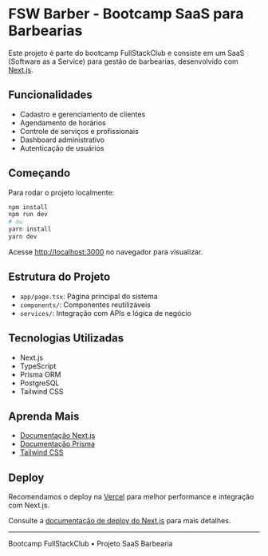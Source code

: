 # FSW Barber - Bootcamp SaaS para Barbearias

Este projeto é parte do bootcamp FullStackClub e consiste em um SaaS (Software as a Service) para gestão de barbearias, desenvolvido com [Next.js](https://nextjs.org).

## Funcionalidades

- Cadastro e gerenciamento de clientes
- Agendamento de horários
- Controle de serviços e profissionais
- Dashboard administrativo
- Autenticação de usuários

## Começando

Para rodar o projeto localmente:

```bash
npm install
npm run dev
# ou
yarn install
yarn dev
```

Acesse [http://localhost:3000](http://localhost:3000) no navegador para visualizar.

## Estrutura do Projeto

- `app/page.tsx`: Página principal do sistema
- `components/`: Componentes reutilizáveis
- `services/`: Integração com APIs e lógica de negócio

## Tecnologias Utilizadas

- Next.js
- TypeScript
- Prisma ORM
- PostgreSQL
- Tailwind CSS

## Aprenda Mais

- [Documentação Next.js](https://nextjs.org/docs)
- [Documentação Prisma](https://www.prisma.io/docs)
- [Tailwind CSS](https://tailwindcss.com/docs)

## Deploy

Recomendamos o deploy na [Vercel](https://vercel.com/) para melhor performance e integração com Next.js.

Consulte a [documentação de deploy do Next.js](https://nextjs.org/docs/app/building-your-application/deploying) para mais detalhes.

---

Bootcamp FullStackClub • Projeto SaaS Barbearia
